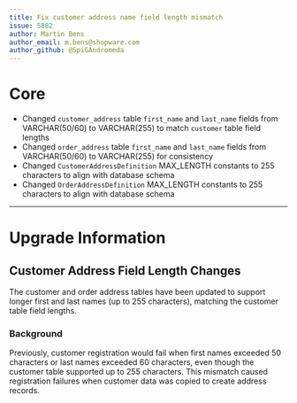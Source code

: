 ```yaml
---
title: Fix customer address name field length mismatch
issue: 5882
author: Martin Bens
author_email: m.bens@shopware.com
author_github: @SpiGAndromeda
---
```

# Core
* Changed `customer_address` table `first_name` and `last_name` fields from VARCHAR(50/60) to VARCHAR(255) to match `customer` table field lengths
* Changed `order_address` table `first_name` and `last_name` fields from VARCHAR(50/60) to VARCHAR(255) for consistency
* Changed `CustomerAddressDefinition` MAX_LENGTH constants to 255 characters to align with database schema
* Changed `OrderAddressDefinition` MAX_LENGTH constants to 255 characters to align with database schema
___
# Upgrade Information
## Customer Address Field Length Changes
The customer and order address tables have been updated to support longer first and last names (up to 255 characters), matching the customer table field lengths.

### Background
Previously, customer registration would fail when first names exceeded 50 characters or last names exceeded 60 characters, even though the customer table supported up to 255 characters. This mismatch caused registration failures when customer data was copied to create address records.
